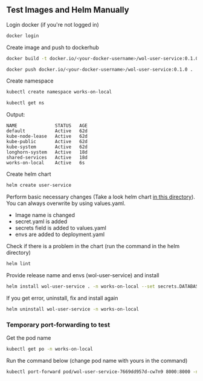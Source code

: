 ## Test Images and Helm Manually

Login docker (if you're not logged in)

```bash
docker login
```

Create image and push to dockerhub

```bash
docker build -t docker.io/<your-docker-username>/wol-user-service:0.1.0 .
```

```bash
docker push docker.io/<your-docker-username>/wol-user-service:0.1.0 .
```

Create namespace

```bash
kubectl create namespace works-on-local
```

```bash
kubectl get ns
```

Output:
```
NAME              STATUS   AGE
default           Active   62d
kube-node-lease   Active   62d
kube-public       Active   62d
kube-system       Active   62d
longhorn-system   Active   18d
shared-services   Active   18d
works-on-local    Active   6s
```

Create helm chart

```bash
helm create user-service
```

Perform basic necessary changes (Take a look helm chart [in this directory](../../development/wol-user-service/helm-chart/)). You can always overwrite by using values.yaml.
- Image name is changed
- secret.yaml is added
- secrets field is added to values.yaml
- envs are added to deployment.yaml

Check if there is a problem in the chart (run the command in the helm directory)
```bash
helm lint
```

Provide release name and envs (wol-user-service) and install
```bash
helm install wol-user-service . -n works-on-local --set secrets.DATABASE_URL=postgresql://user_service_user:user_service_pass@db-0-postgresql.shared-services.svc.cluster.local:5432/user_service_db --set secrets.SECRET_KEY=PshDMr4yrwXgCTmMpjIO1_Ll3LrDeKWvIaUntACc0Bc --set secrets.ALGORITHM=HS256 --set secrets.ACCESS_TOKEN_EXPIRE_MINUTES=30
```

If you get error, uninstall, fix and install again

```bash
helm uninstall wol-user-service -n works-on-local 
```

### Temporary port-forwarding to test

Get the pod name 
```bash
kubectl get po -n works-on-local
```

Run the command below (change pod name with yours in the command)
```bash
kubectl port-forward pod/wol-user-service-7669dd957d-cw7n9 8000:8000 -n works-on-local
```
